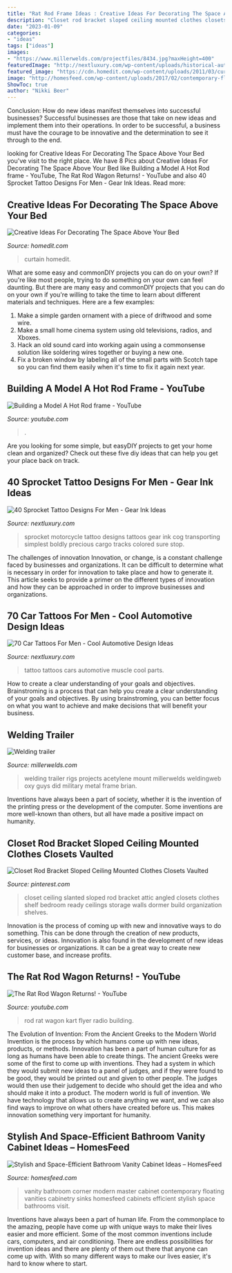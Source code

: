 ```yaml
---
title: "Rat Rod Frame Ideas : Creative Ideas For Decorating The Space Above Your Bed"
description: "Closet rod bracket sloped ceiling mounted clothes closets vaulted"
date: "2023-01-09"
categories:
- "ideas"
tags: ["ideas"]
images:
- "https://www.millerwelds.com/projectfiles/8434.jpg?maxHeight=400"
featuredImage: "http://nextluxury.com/wp-content/uploads/historical-automobile-car-tattoo-for-men-on-ribs.jpg"
featured_image: "https://cdn.homedit.com/wp-content/uploads/2011/03/curtain-above-head-bed-wall-design.jpg"
image: "http://homesfeed.com/wp-content/uploads/2017/02/contemporary-floating-corner-vanity-design-with-white-free-standing-sinks.jpg"
ShowToc: true
author: "Nikki Beer"
---
```



Conclusion: How do new ideas manifest themselves into successful businesses?
Successful businesses are those that take on new ideas and implement them into their operations. In order to be successful, a business must have the courage to be innovative and the determination to see it through to the end.

	

		
looking for Creative Ideas For Decorating The Space Above Your Bed you've visit to the right place. We have 8 Pics about Creative Ideas For Decorating The Space Above Your Bed like Building a Model A Hot Rod frame - YouTube, The Rat Rod Wagon Returns! - YouTube and also 40 Sprocket Tattoo Designs For Men - Gear Ink Ideas. Read more:
		
    
## Creative Ideas For Decorating The Space Above Your Bed

<img loading=lazy src="https://cdn.homedit.com/wp-content/uploads/2011/03/curtain-above-head-bed-wall-design.jpg" onerror="this.onerror=null;this.src='https://tse1.mm.bing.net/th?id=OIP.gHr1Tu7glQWlZFXy9f9wVAHaGN&amp;pid=15.1';" alt="Creative Ideas For Decorating The Space Above Your Bed">

_Source: homedit.com_

>curtain homedit. 

	

What are some easy and commonDIY projects you can do on your own?
If you're like most people, trying to do something on your own can feel daunting. But there are many easy and commonDIY projects that you can do on your own if you're willing to take the time to learn about different materials and techniques. Here are a few examples:
1. Make a simple garden ornament with a piece of driftwood and some wire.
2. Make a small home cinema system using old televisions, radios, and Xboxes.
3. Hack an old sound card into working again using a commonsense solution like soldering wires together or buying a new one.
4. Fix a broken window by labeling all of the small parts with Scotch tape so you can find them easily when it's time to fix it again next year.

    
## Building A Model A Hot Rod Frame - YouTube

<img loading=lazy src="https://i.ytimg.com/vi/xmNA3LixYG4/maxresdefault.jpg" onerror="this.onerror=null;this.src='https://tse3.mm.bing.net/th?id=OIP.bQtq_BgEMKFCIp1HSKUBjgHaEK&amp;pid=15.1';" alt="Building a Model A Hot Rod frame - YouTube">

_Source: youtube.com_

>. 

	

Are you looking for some simple, but easyDIY projects to get your home clean and organized? Check out these five diy ideas that can help you get your place back on track.

    
## 40 Sprocket Tattoo Designs For Men - Gear Ink Ideas

<img loading=lazy src="http://nextluxury.com/wp-content/uploads/manly-guys-sprocket-stomach-tattoos.jpg" onerror="this.onerror=null;this.src='https://tse3.mm.bing.net/th?id=OIP.8qaOc1JeS4uAAdCYcTR2ZAHaHa&amp;pid=15.1';" alt="40 Sprocket Tattoo Designs For Men - Gear Ink Ideas">

_Source: nextluxury.com_

>sprocket motorcycle tattoo designs tattoos gear ink cog transporting simplest boldly precious cargo tracks colored sure stop. 

	

The challenges of innovation
Innovation, or change, is a constant challenge faced by businesses and organizations. It can be difficult to determine what is necessary in order for innovation to take place and how to generate it. This article seeks to provide a primer on the different types of innovation and how they can be approached in order to improve businesses and organizations.

    
## 70 Car Tattoos For Men - Cool Automotive Design Ideas

<img loading=lazy src="http://nextluxury.com/wp-content/uploads/historical-automobile-car-tattoo-for-men-on-ribs.jpg" onerror="this.onerror=null;this.src='https://tse2.mm.bing.net/th?id=OIP.xRpCq3UX8QGhRRIkNlXhJgHaFH&amp;pid=15.1';" alt="70 Car Tattoos For Men - Cool Automotive Design Ideas">

_Source: nextluxury.com_

>tattoo tattoos cars automotive muscle cool parts. 

	

How to create a clear understanding of your goals and objectives.
Brainstroming is a process that can help you create a clear understanding of your goals and objectives. By using brainstroming, you can better focus on what you want to achieve and make decisions that will benefit your business.

    
## Welding Trailer

<img loading=lazy src="https://www.millerwelds.com/projectfiles/8434.jpg?maxHeight=400" onerror="this.onerror=null;this.src='https://tse2.mm.bing.net/th?id=OIP.Gg2QkMeEDPDKlv3oL7QKjAHaFj&amp;pid=15.1';" alt="Welding trailer">

_Source: millerwelds.com_

>welding trailer rigs projects acetylene mount millerwelds weldingweb oxy guys did military metal frame brian. 

	

Inventions have always been a part of society, whether it is the invention of the printing press or the development of the computer. Some inventions are more well-known than others, but all have made a positive impact on humanity.

    
## Closet Rod Bracket Sloped Ceiling Mounted Clothes Closets Vaulted

<img loading=lazy src="https://i.pinimg.com/736x/eb/87/07/eb8707ff3f435c6c1c1a4f136e4243ca.jpg" onerror="this.onerror=null;this.src='https://tse3.mm.bing.net/th?id=OIP.QA_TsA4zKO8iyBnMogHP3QHaNK&amp;pid=15.1';" alt="Closet Rod Bracket Sloped Ceiling Mounted Clothes Closets Vaulted">

_Source: pinterest.com_

>closet ceiling slanted sloped rod bracket attic angled closets clothes shelf bedroom ready ceilings storage walls dormer build organization shelves. 

	

Innovation is the process of coming up with new and innovative ways to do something. This can be done through the creation of new products, services, or ideas. Innovation is also found in the development of new ideas for businesses or organizations. It can be a great way to create new customer base, and increase profits.

    
## The Rat Rod Wagon Returns! - YouTube

<img loading=lazy src="https://i.ytimg.com/vi/SuswVtPrFvw/maxresdefault.jpg" onerror="this.onerror=null;this.src='https://tse3.mm.bing.net/th?id=OIP.tZKRudI5XIknrwAZuy1PXQHaEK&amp;pid=15.1';" alt="The Rat Rod Wagon Returns! - YouTube">

_Source: youtube.com_

>rod rat wagon kart flyer radio building. 

	

The Evolution of Invention: From the Ancient Greeks to the Modern World
Invention is the process by which humans come up with new ideas, products, or methods. Innovation has been a part of human culture for as long as humans have been able to create things. The ancient Greeks were some of the first to come up with inventions. They had a system in which they would submit new ideas to a panel of judges, and if they were found to be good, they would be printed out and given to other people. The judges would then use their judgement to decide who should get the idea and who should make it into a product.
The modern world is full of invention. We have technology that allows us to create anything we want, and we can also find ways to improve on what others have created before us. This makes innovation something very important for humanity.

    
## Stylish And Space-Efficient Bathroom Vanity Cabinet Ideas – HomesFeed

<img loading=lazy src="http://homesfeed.com/wp-content/uploads/2017/02/contemporary-floating-corner-vanity-design-with-white-free-standing-sinks.jpg" onerror="this.onerror=null;this.src='https://tse1.mm.bing.net/th?id=OIP.ayxgb9JdL8E1lrUXB26eFgHaE7&amp;pid=15.1';" alt="Stylish and Space-Efficient Bathroom Vanity Cabinet Ideas – HomesFeed">

_Source: homesfeed.com_

>vanity bathroom corner modern master cabinet contemporary floating vanities cabinetry sinks homesfeed cabinets efficient stylish space bathrooms visit. 

	

Inventions have always been a part of human life. From the commonplace to the amazing, people have come up with unique ways to make their lives easier and more efficient. Some of the most common inventions include cars, computers, and air conditioning. There are endless possibilities for invention ideas and there are plenty of them out there that anyone can come up with. With so many different ways to make our lives easier, it's hard to know where to start.

